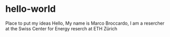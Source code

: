 # hello-world
Place to put my ideas
Hello, 
My name is Marco Broccardo, I am a resercher at the Swiss Center for Energy reserch at ETH Zürich
